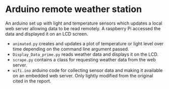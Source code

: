 # Arduino remote weather station

An arduino set up with light and temperature sensors which updates a local web server allowing data to be read remotely. A raspberry Pi accessed the data and displayed it on an LCD screen.

* `animated.py` creates and updates a plot of temperature or light level over time depending on the command line argument passed.
* `Display_Data_prime.py` reads weather data and displays it on the LCD.
* `scrape.py` contains a class for requesting weather data from the web server.
* `wifi.ino` arduino code for collecting sensor data and making it available on an embedded web server. Only lightly modified from the original cited in the report.
